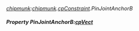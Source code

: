 _[chipmunk](../../modules/chipmunk/chipmunk-module.md):[chipmunk](../../modules/chipmunk/chipmunk-module.md).[cpConstraint](../../modules/chipmunk/chipmunk-cpconstraint.md).PinJointAnchorB_
##### Property PinJointAnchorB:[cpVect](../../modules/chipmunk/chipmunk-cpvect.md)
